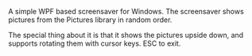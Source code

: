 A simple WPF based screensaver for Windows. The screensaver shows pictures from the Pictures library in random order.

The special thing about it is that it shows the pictures upside down, and supports rotating them with cursor keys. ESC to exit.